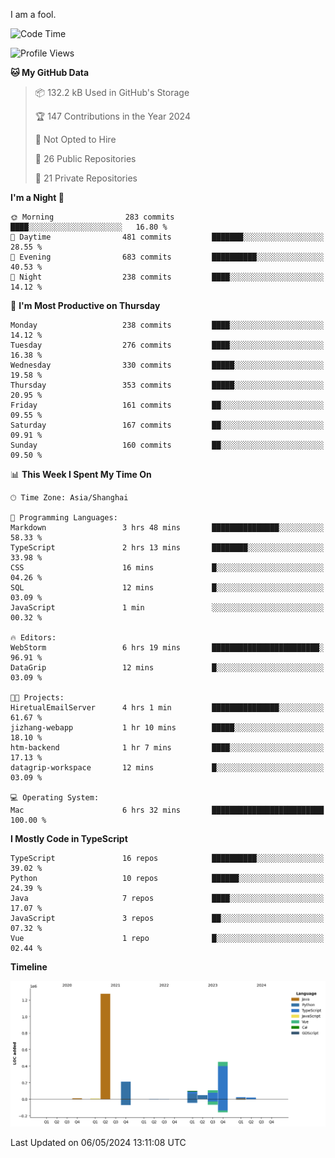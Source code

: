 I am a fool.

<!--START_SECTION:waka-->
![Code Time](http://img.shields.io/badge/Code%20Time-1%2C398%20hrs%2034%20mins-blue)

![Profile Views](http://img.shields.io/badge/Profile%20Views-0-blue)

**🐱 My GitHub Data** 

> 📦 132.2 kB Used in GitHub's Storage 
 > 
> 🏆 147 Contributions in the Year 2024
 > 
> 🚫 Not Opted to Hire
 > 
> 📜 26 Public Repositories 
 > 
> 🔑 21 Private Repositories 
 > 
**I'm a Night 🦉** 

```text
🌞 Morning                283 commits         ████░░░░░░░░░░░░░░░░░░░░░   16.80 % 
🌆 Daytime                481 commits         ███████░░░░░░░░░░░░░░░░░░   28.55 % 
🌃 Evening                683 commits         ██████████░░░░░░░░░░░░░░░   40.53 % 
🌙 Night                  238 commits         ████░░░░░░░░░░░░░░░░░░░░░   14.12 % 
```
📅 **I'm Most Productive on Thursday** 

```text
Monday                   238 commits         ████░░░░░░░░░░░░░░░░░░░░░   14.12 % 
Tuesday                  276 commits         ████░░░░░░░░░░░░░░░░░░░░░   16.38 % 
Wednesday                330 commits         █████░░░░░░░░░░░░░░░░░░░░   19.58 % 
Thursday                 353 commits         █████░░░░░░░░░░░░░░░░░░░░   20.95 % 
Friday                   161 commits         ██░░░░░░░░░░░░░░░░░░░░░░░   09.55 % 
Saturday                 167 commits         ██░░░░░░░░░░░░░░░░░░░░░░░   09.91 % 
Sunday                   160 commits         ██░░░░░░░░░░░░░░░░░░░░░░░   09.50 % 
```


📊 **This Week I Spent My Time On** 

```text
🕑︎ Time Zone: Asia/Shanghai

💬 Programming Languages: 
Markdown                 3 hrs 48 mins       ███████████████░░░░░░░░░░   58.33 % 
TypeScript               2 hrs 13 mins       ████████░░░░░░░░░░░░░░░░░   33.98 % 
CSS                      16 mins             █░░░░░░░░░░░░░░░░░░░░░░░░   04.26 % 
SQL                      12 mins             █░░░░░░░░░░░░░░░░░░░░░░░░   03.09 % 
JavaScript               1 min               ░░░░░░░░░░░░░░░░░░░░░░░░░   00.32 % 

🔥 Editors: 
WebStorm                 6 hrs 19 mins       ████████████████████████░   96.91 % 
DataGrip                 12 mins             █░░░░░░░░░░░░░░░░░░░░░░░░   03.09 % 

🐱‍💻 Projects: 
HiretualEmailServer      4 hrs 1 min         ███████████████░░░░░░░░░░   61.67 % 
jizhang-webapp           1 hr 10 mins        █████░░░░░░░░░░░░░░░░░░░░   18.10 % 
htm-backend              1 hr 7 mins         ████░░░░░░░░░░░░░░░░░░░░░   17.13 % 
datagrip-workspace       12 mins             █░░░░░░░░░░░░░░░░░░░░░░░░   03.09 % 

💻 Operating System: 
Mac                      6 hrs 32 mins       █████████████████████████   100.00 % 
```

**I Mostly Code in TypeScript** 

```text
TypeScript               16 repos            ██████████░░░░░░░░░░░░░░░   39.02 % 
Python                   10 repos            ██████░░░░░░░░░░░░░░░░░░░   24.39 % 
Java                     7 repos             ████░░░░░░░░░░░░░░░░░░░░░   17.07 % 
JavaScript               3 repos             ██░░░░░░░░░░░░░░░░░░░░░░░   07.32 % 
Vue                      1 repo              █░░░░░░░░░░░░░░░░░░░░░░░░   02.44 % 
```



**Timeline**

![Lines of Code chart](https://raw.githubusercontent.com/VeejaLiu/VeejaLiu/master/assets/bar_graph.png)


 Last Updated on 06/05/2024 13:11:08 UTC
<!--END_SECTION:waka-->
